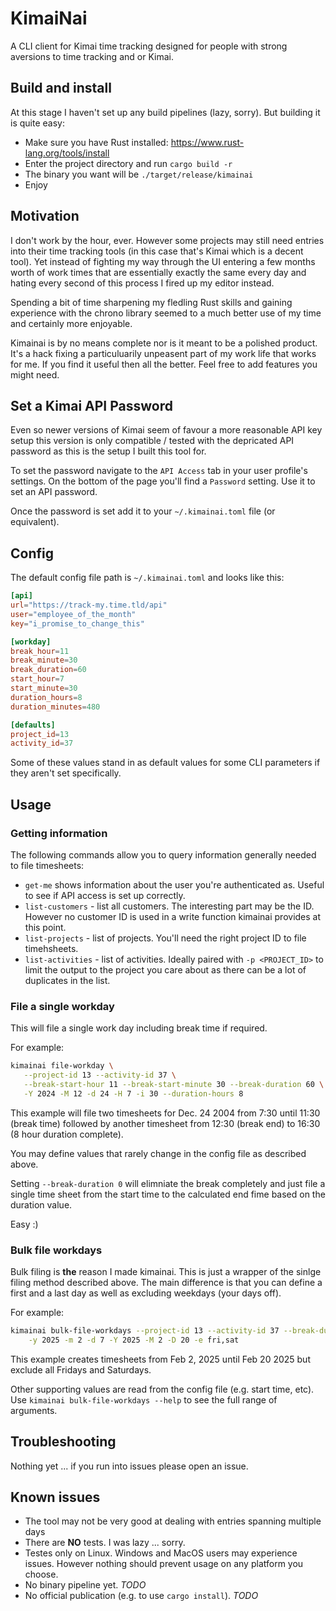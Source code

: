 # KimaiNai

A CLI client for Kimai time tracking designed for people with strong aversions to time tracking and or Kimai.

## Build and install

At this stage I haven't set up any build pipelines (lazy, sorry). But building it is quite easy:

* Make sure you have Rust installed: https://www.rust-lang.org/tools/install
* Enter the project directory and run `cargo build -r`
* The binary you want will be `./target/release/kimainai`
* Enjoy

## Motivation

I don't work by the hour, ever. However some projects may still need entries into their time tracking tools (in this case that's Kimai which is a decent tool). Yet instead of fighting my way through the UI entering a few months worth of work times that are essentially exactly the same every day and hating every second of this process I fired up my editor instead.

Spending a bit of time sharpening my fledling Rust skills and gaining experience with the chrono library seemed to a much better use of my time and certainly more enjoyable.

Kimainai is by no means complete nor is it meant to be a polished product. It's a hack fixing a particuluarily unpeasent part of my work life that works for me. If you find it useful then all the better. Feel free to add features you might need.

## Set a Kimai API Password

Even so newer versions of Kimai seem of favour a more reasonable API key setup this version is only compatible / tested with the depricated API password as this is the setup I built this tool for.

To set the password navigate to the `API Access` tab in your user profile's settings. On the bottom of the page you'll find a `Password` setting. Use it to set an API password.

Once the password is set add it to your `~/.kimainai.toml` file (or equivalent).

## Config

The default config file path is `~/.kimainai.toml` and looks like this:

```toml
[api]
url="https://track-my.time.tld/api"
user="employee_of_the_month"
key="i_promise_to_change_this"

[workday]
break_hour=11
break_minute=30
break_duration=60
start_hour=7
start_minute=30
duration_hours=8
duration_minutes=480

[defaults]
project_id=13
activity_id=37
```

Some of these values stand in as default values for some CLI parameters if they aren't set specifically.

## Usage

### Getting information

The following commands allow you to query information generally needed to file timesheets:

* `get-me` shows information about the user you're authenticated as. Useful to see if API access is set up correctly.
* `list-customers` - list all customers. The interesting part may be the ID. However no customer ID is used in a write function kimainai provides at this point.
* `list-projects` - list of projects. You'll need the right project ID to file timehsheets.
* `list-activities` - list of activities. Ideally paired with `-p <PROJECT_ID>` to limit the output to the project you care about as there can be a lot of duplicates in the list.

### File a single workday

This will file a single work day including break time if required.

For example:

```bash
kimainai file-workday \
   --project-id 13 --activity-id 37 \
   --break-start-hour 11 --break-start-minute 30 --break-duration 60 \
   -Y 2024 -M 12 -d 24 -H 7 -i 30 --duration-hours 8
```

This example will file two timesheets for Dec. 24 2004 from 7:30 until 11:30 (break time) followed by another timesheet from 12:30 (break end) to 16:30 (8 hour duration complete).

You may define values that rarely change in the config file as described above.

Setting `--break-duration 0` will elimniate the break completely and just file a single time sheet from the start time to the calculated end fime based on the duration value.

Easy :)

### Bulk file workdays

Bulk filing is **the** reason I made kimainai. This is just a wrapper of the sinlge filing method described above. The main difference is that you can define a first and a last day as well as excluding weekdays (your days off).

For example:

```bash
kimainai bulk-file-workdays --project-id 13 --activity-id 37 --break-duration 60 \
    -y 2025 -m 2 -d 7 -Y 2025 -M 2 -D 20 -e fri,sat
```

This example creates timesheets from Feb 2, 2025 until Feb 20 2025 but exclude all Fridays and Saturdays.

Other supporting values are read from the config file (e.g. start time, etc). Use `kimainai bulk-file-workdays --help` to see the full range of arguments.

## Troubleshooting

Nothing yet ... if you run into issues please open an issue.

## Known issues

* The tool may not be very good at dealing with entries spanning multiple days
* There are **NO** tests. I was lazy ... sorry.
* Testes only on Linux. Windows and MacOS users may experience issues. However nothing should prevent usage on any platform you choose.
* No binary pipeline yet. *TODO*
* No official publication (e.g. to use `cargo install`). *TODO*
